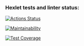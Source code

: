 ### Hexlet tests and linter status:
[![Actions Status](https://github.com/PolinaIkonnikova/python-oop-project-101/actions/workflows/hexlet-check.yml/badge.svg)](https://github.com/PolinaIkonnikova/python-oop-project-101/actions)

[![Maintainability](https://api.codeclimate.com/v1/badges/20baf4d045f6f09cb208/maintainability)](https://codeclimate.com/github/PolinaIkonnikova/python-oop-project-101/maintainability)

[![Test Coverage](https://api.codeclimate.com/v1/badges/20baf4d045f6f09cb208/test_coverage)](https://codeclimate.com/github/PolinaIkonnikova/python-oop-project-101/test_coverage)
